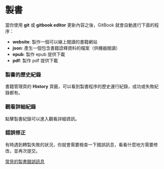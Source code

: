 # 製書

當你使用 **git** 或 **gitbook editor** 更新內容之後，GitBook 就會自動進行下面的程序：

- **website**: 製作一個可以線上閱讀的書籍網站
- **json**: 產生一個包含書籍詮釋資料的檔案（供機器閱讀）
- **epub**: 製作 epub 提供下載
- **pdf**: 製作 pdf 提供下載

### 製書的歷史紀錄

書籍管理頁的 **History** 頁籤，可以看到製書程序的歷史運行紀錄，成功或失敗紀錄都有。

### 觀看詳細紀錄

點擊製書紀錄可以進入觀看詳細資訊。

### 錯誤修正

有時遇到轉製失敗的狀況，你就會需要檢查一下錯誤訊息，看看什麼地方需要修改，並再次提交。

[常見的製書錯誤訊息](./build/errors.md)
